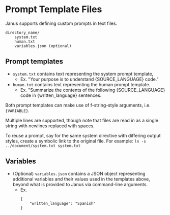# Prompt Template Files

Janus supports defining custom prompts in text files.

```
directory_name/
    system.txt
    human.txt
    variables.json (optional)
```

## Prompt templates
- `system.txt` contains text representing the system prompt template,
  + Ex. "Your purpose is to understand {SOURCE_LANGUAGE} code."
- `human.txt` contains text representing the human prompt template.
  + Ex. "Summarize the contents of the following {SOURCE_LANGUAGE} code in {written_language} sentences.

Both prompt templates can make use of f-string-style arguments, i.e. `{VARIABLE}`.

Multiple lines are supported, though note that files are read in as a single string with newlines replaced with spaces.

To reuse a prompt, say for the same system directive with differing output styles, create a symbolic link to the original file.  For example:
`ln -s ../document/system.txt system.txt`

## Variables
- (Optional) `variables.json` contains a JSON object representing additional variables and their values used in the templates above, beyond what is provided to Janus via command-line arguments.
  + Ex.
    ```
    {
        "written_language": "Spanish"
    }
    ```